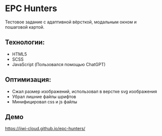 # EPC Hunters

Тестовое задание с адаптивной вёрсткой, модальным окном и пошаговой картой.

## Технологии:
- HTML5
- SCSS
- JavaScript (Пользовался помощью ChatGPT)

## Оптимизация:
- Сжал размер изображений, использовал в верстке svg изображения
- Убрал лишние файлы шрифтов
- Минифицировал css и js файлы

## Демо
https://jiwi-cloud.github.io/epc-hunters/

